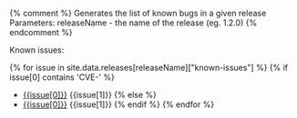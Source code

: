 {% comment %}
Generates the list of known bugs in a given release
Parameters:
  releaseName - the name of the release (eg. 1.2.0)
{% endcomment %}

Known issues:

{% for issue in site.data.releases[releaseName]["known-issues"] %}
  {% if issue[0] contains 'CVE-' %}
- [{{issue[0]}}](/security/{{issue[0]}}) {{issue[1]}}
  {% else %}
- [{{issue[0]}}]({{site.jira}}/{{issue[0]}}) {{issue[1]}}
  {% endif %}
{% endfor %}
